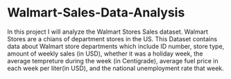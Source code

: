 # Walmart-Sales-Data-Analysis

In this project I will analyze the Walmart Stores Sales dataset. Walmart Stores are a chians of department stores in the US.
This Dataset contains data about Walmart store departments which include ID number, store type, amount of weekly sales (in USD),
whether it was a holiday week, the average tempreture during the week (in Centigrade), average fuel price in each week per liter(in USD),
and the national unemployment rate that week.
